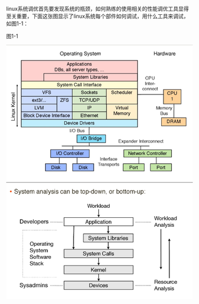 linux系统调优首先要发现系统的瓶颈，如何熟练的使用相关的性能调优工具显得至关重要，下面这张图显示了linux系统每个部件如何调试，用什么工具来调试，如图1-1：

图1-1

![](/assets/linux.png)![](/assets/linux3.png)





